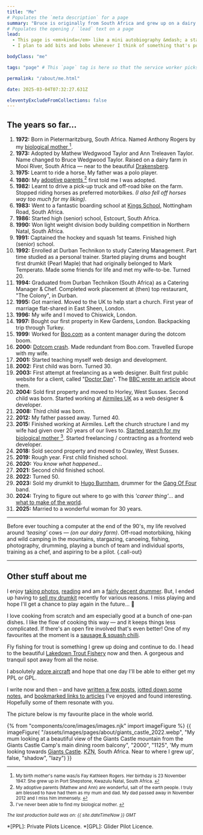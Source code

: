 ```yaml
---
title: "Me"
# Populates the `meta description` for a page
summary: "Bruce is originally from South Africa and grew up on a dairy farm in a very beautiful part of the country. I now live in West Sussex, England with my family and build websites for a living."
# Populates the opening / `lead` text on a page
lead:
  - This page is <em>kinda</em> like a mini autobiography &mdash; a starter for ten. Somewhere to put down some markers while I try figure out where else to go with it.
  - I plan to add bits and bobs whenever I think of something that's possibly a worthwhile reminder of my life so far.

bodyClass: "me"

tags: "page" # This `page` tag is here so that the service worker picks them up. These pages are picked up in the `mainnav` or `footernav` loops

permalink: "/about/me.html"

date: 2025-03-04T07:32:27.631Z

eleventyExcludeFromCollections: false
---
```


## The years so far&hellip;

<ol class="no-list | flow">
  <li><strong>1972:</strong> Born in Pietermaritzburg, South Africa. Named Anthony Rogers by my <span id="fnref:mother-bio" rel="doc-noteref"><a href="#fn:mother-bio" rel="footnote">biological mother <sup>1</sup></a></span>.</li>
  <li><strong>1973:</strong> Adopted by Mathew Wedgwood Taylor and Ann Treleaven Taylor. Name changed to Bruce Wedgwood Taylor. Raised on a dairy farm in Mooi River, South Africa &mdash; near to the beautiful <a href="https://youtu.be/bGQbM3QfA5w">Drakensberg</a>.</li>
  <li><strong>1975:</strong> Learnt to ride a horse. My father was a polo player.</li>
  <li><strong>1980:</strong> My <span id="fnref:adopted" rel="doc-noteref"><a href="#fn:adopted" rel="footnote">adoptive parents <sup>2</sup></a></span> first told me I was adopted.</li>
  <li><strong>1982:</strong> Learnt to drive a pick-up truck and off-road bike on the farm. Stopped riding horses as preferred motorbikes. <em>(I also fell off horses way too much for my liking)</em>.</li>
  <li><strong>1983:</strong> Went to a fantastic boarding school at <a href="https://kingsschool.co.za/">Kings School</a>, Nottingham Road, South Africa.</li>
  <li><strong>1986:</strong> Started high (senior) school, Estcourt, South Africa.</li>
  <li><strong>1990:</strong> Won light weight division body building competition in Northern Natal, South Africa.</li>
  <li><strong>1991:</strong> Captained the hockey and squash 1st teams. Finished high (senior) school.</li>
  <li><strong>1992:</strong> Enrolled at Durban Technikon to study Catering Management. Part time studied as a personal trainer. Started playing drums and bought first drumkit (Pearl Maple) that had originally belonged to Mark Temperato. Made some friends for life and met my wife-to-be. Turned 20.</li>
  <li><strong>1994:</strong> Graduated from Durban Technikon (South Africa) as a Catering Manager & Chef. Completed work placement at (then) top restaurant, "The Colony", in Durban.</li>
  <li><strong>1995:</strong> Got married. Moved to the UK to help start a church. First year of marriage flat-shared in East Sheen, London.</li>
  <li><strong>1996:</strong> My wife and I moved to Chiswick, London.</li>
  <li><strong>1997:</strong> Bought our first property in Kew Gardens, London. Backpacking trip through Turkey.</li>
  <li><strong>1999:</strong> Worked for <a href="https://en.wikipedia.org/wiki/Boo.com">Boo.com</a> as a content manager during the dotcom boom.</li>
  <li><strong>2000:</strong> <a href="https://archive.nytimes.com/www.nytimes.com/library/tech/00/12/biztech/technology/13sork.html">Dotcom crash</a>. Made redundant from Boo.com. Travelled Europe with my wife.</li>
  <li><strong>2001:</strong> Started teaching myself web design and development.</li>
  <li><strong>2002:</strong> First child was born. Turned 30.</li>
  <li><strong>2003:</strong> First attempt at freelancing as a web designer. Built first public website for a client, called "<a href="https://web.archive.org/web/20040226155008/http://www.doctor-dan.com/index.html">Doctor Dan</a>". The <a href="http://news.bbc.co.uk/1/hi/health/3124130.stm">BBC wrote an article</a> about them.</li>
  <li><strong>2004:</strong> Sold first property and moved to Horley, West Sussex. Second child was born. Started working at <a href="https://en.wikipedia.org/wiki/Air_Miles#Air_Miles_United_Kingdom">Airmiles UK</a> as a web designer & developer.</li>
  <li><strong>2008:</strong> Third child was born.</li>
  <li><strong>2012:</strong> My father passed away. Turned 40.</li>
  <li><strong>2015:</strong> Finished working at Airmiles. Left the church structure I and my wife had given over 20 years of our lives to. <span id="fnref:mother-search" rel="doc-noteref"><a href="#fn:mother-search" rel="footnote">Started search for my biological mother <sup>3</sup></a></span>. Started freelancing / contracting as a frontend web developer.</li>
  <li><strong>2018:</strong> Sold second property and moved to Crawley, West Sussex.</li>
  <li><strong>2019:</strong> Rough year. First child finished school.</li>
  <li><strong>2020:</strong> <em>You know what happened&hellip;</em></li>
  <li><strong>2021:</strong> Second child finished school.</li>
  <li><strong>2022:</strong> Turned 50.</li>
  <li><strong>2023:</strong> Sold my drumkit to <a href="https://x.com/gangof4official/status/1746823767135789527">Hugo Burnham</a>, drummer for the <a href="https://www.facebook.com/gangoffour">Gang Of Four</a> band.</li>
  <li><strong>2024:</strong> Trying to figure out where to go with this <em>'career thing'</em>&hellip; and <a href="/now#reflecting">what to make of the world</a>.</li>
  <li><strong>2025:</strong> Married to a wonderful woman for 30 years.</li>
</ol>

---

Before ever touching a computer at the end of the 90's, my life revolved around *‘teasing’* cows &mdash; *(on our dairy farm)*. Off-road motorbiking, hiking and wild camping in the mountains, stargazing, canoeing, fishing, photography, drumming, playing a bunch of team and individual sports, training as a chef, and aspiring to be a pilot. {.call-out}

---

## Other stuff about me

I enjoy [taking photos](/photos), [reading](/reading) and am a [fairly decent drummer](/photos/2016-11-22/photo_201611222058). But, I ended up having to [sell my drumkit](/photos/2022-04-06/photo_202204062304) recently for various reasons. I miss playing  and hope I'll get a chance to play again in the future... 🤞

I love cooking from scratch and am especially good at a bunch of one-pan dishes. I like the flow of cooking this way &mdash; and it keeps things less complicated. If there's an open fire involved that's even better! One of my favourites at the moment is a [sausage &amp; squash chilli](https://www.jamieoliver.com/recipes/sausage-recipes/sausage-squash-chilli/).

Fly fishing for trout is something I grew up doing and continue to do. I head to the beautiful [Lakedown Trout Fishery](https://www.lakedowntroutfishery.com/) now and then. A gorgeous and tranquil spot away from all the noise.

I absolutely [adore aircraft](/photos/2022-03-30/photo_202203301354) and hope that one day I'll be able to either get my PPL or GPL.

I write now and then &ndash; and have [written a few posts](/writing), [jotted down some notes](/notes), and [bookmarked links to articles](/bookmarks) I've enjoyed and found interesting. Hopefully some of them resonate with you.

The picture below is my favourite place in the whole world.

{% from "components/core/images/images.njk" import imageFigure %}
{{ imageFigure(
  "/assets/images/pages/about/giants_castle_2022.webp",
  "My mum looking at a beautiful view of the Giants Castle mountain from the Giants Castle Camp's main dining room balcony",
  "2000",
  "1125",
  'My mum looking towards <a href="https://youtu.be/bGQbM3QfA5w">Giants Castle</a>. <abbr title="Kwazulu Natal.">KZN</abbr>, South Africa. Near to where I grew up',
  false,
  "shadow",
  "lazy")
}}

---

<div role="doc-endnotes">
  <ol>
    <li id="fn:mother-bio" role="doc-endnote">
      <small>My birth mother's name was/is Fay Kathleen Rogers. Her birthday is 23 November 1947. She grew up in Port Shepstone, Kwazulu Natal, South Africa. <a href="#fnref:mother-bio" role="doc-backlink">↩</a></small>
    </li>
    <li id="fn:adopted" role="doc-endnote">
      <small>My adoptive parents (Mathew and Ann) are wonderful, salt of the earth people. I truly am blessed to have had them as my mum and dad. My dad passed away in November 2012 and I miss him immensely. <a href="#fnref:adopted" role="doc-backlink">↩</a></small>
    </li>
    <li id="fn:mother-search" role="doc-endnote">
      <small>I've never been able to find my biological mother. <a href="#fnref:mother-search" role="doc-backlink">↩</a></small>
    </li>
  </ol>
</div>

<small><em>The last production build was on: {{ site.dateTimeNow }} GMT</em></small>

*[PPL]: Private Pilots Licence.
*[GPL]: Glider Pilot Licence.
